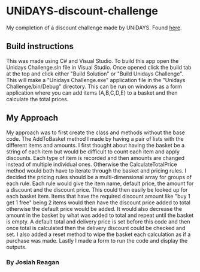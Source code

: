# UNiDAYS-discount-challenge

My completion of a discount challenge made by UNiDAYS.
Found [here](https://github.com/MyUNiDAYS/tech-placement-challenge).

## Build instructions
This was made using C# and Visual Studio. To build this app open the Unidays Challenge.sln file in Visual Studio. Once opened click the build tab at the top and click either "Build Solution" or "Build Unidays Challenge". This will make a "Unidays Challenge.exe" application file in the "Unidays Challenge/bin/Debug" directory. This can be run on windows as a form application where you can add items (A,B,C,D,E) to a basket and then calculate the total prices.

## My Approach
My approach was to first create the class and methods without the base code. The AddToBasket method I made by having a pair of lists with the different items and amounts. I first thought about having the basket be a string of each item but would be difficult to count each item and apply discounts. Each type of item is recorded and then amounts are changed instead of multiple individual ones. Otherwise the CalculateTotalPrice method would both have to iterate through the basket and pricing rules. I decided the pricing rules should be a multi-dimensional array for groups of each rule. Each rule would give the item name, default price, the amount for a discount and the discount price. This could then easily be looked up for each basket item. Items that have the required discount amount like "buy 1 get 1 free" being 2 items would then have the discount price added to total otherwise the default price would be added. It would also decrease the amount in the basket by what was added to total and repeat until the basket is empty. A default total and delivery price is set before this code and then once total is calculated then the delivery discount could be checked and set. I also added a reset method to wipe the basket each calculation as if a purchase was made. Lastly I made a form to run the code and display the outputs.

### By Josiah Reagan